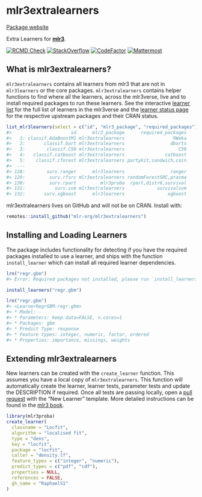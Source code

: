 
# mlr3extralearners

[Package website](https://mlr3extralearners.mlr-org.com/)

Extra Learners for **[mlr3](https://github.com/mlr-org/mlr3/)**.

<!-- badges: start -->

[![RCMD Check](https://github.com/mlr-org/mlr3extralearners/actions/workflows/rcmdcheck.yml/badge.svg)](https://github.com/mlr-org/mlr3extralearners/actions/workflows/rcmdcheck.yml)
[![StackOverflow](https://img.shields.io/badge/stackoverflow-mlr3-orange.svg)](https://stackoverflow.com/questions/tagged/mlr3)
[![CodeFactor](https://www.codefactor.io/repository/github/mlr-org/mlr3extralearners/badge)](https://www.codefactor.io/repository/github/mlr-org/mlr3extralearners)
[![Mattermost](https://img.shields.io/badge/chat-mattermost-orange.svg)](https://lmmisld-lmu-stats-slds.srv.mwn.de/mlr_invite/)
<!-- badges: end -->

## What is mlr3extralearners?

`mlr3extralearners` contains all learners from mlr3 that are not in
`mlr3learners` or the core packages. `mlr3extralearners` contains helper
functions to find where all the learners, across the mlr3verse, live and
to install required packages to run these learners. See the interactive
[learner
list](https://mlr3extralearners.mlr-org.com/articles/learners/list_learners.html)
for the full list of learners in the mlr3verse and the [learner status
page](https://mlr3extralearners.mlr-org.com/articles/learners/learner_status.html)
for the respective upstream packages and their CRAN status.

``` r
list_mlr3learners(select = c("id", "mlr3_package", "required_packages"))
#>                      id      mlr3_package      required_packages
#>   1: classif.AdaBoostM1 mlr3extralearners                  RWeka
#>   2:       classif.bart mlr3extralearners                 dbarts
#>   3:        classif.C50 mlr3extralearners                    C50
#>   4:   classif.catboost mlr3extralearners               catboost
#>   5:    classif.cforest mlr3extralearners partykit,sandwich,coin
#>  ---
#> 128:        surv.ranger      mlr3learners                 ranger
#> 129:         surv.rfsrc mlr3extralearners randomForestSRC,pracma
#> 130:         surv.rpart         mlr3proba  rpart,distr6,survival
#> 131:           surv.svm mlr3extralearners            survivalsvm
#> 132:       surv.xgboost      mlr3learners                xgboost
```

mlr3extralearners lives on GitHub and will not be on CRAN. Install with:

``` r
remotes::install_github("mlr-org/mlr3extralearners")
```

## Installing and Loading Learners

The package includes functionality for detecting if you have the
required packages installed to use a learner, and ships with the
function `install_learner` which can install all required learner
dependencies.

``` r
lrn("regr.gbm")
#> Error: Required packages not installed, please run `install_learners("regr.gbm")`.
```

``` r
install_learners("regr.gbm")
```

``` r
lrn("regr.gbm")
#> <LearnerRegrGBM:regr.gbm>
#> * Model: -
#> * Parameters: keep.data=FALSE, n.cores=1
#> * Packages: gbm
#> * Predict Type: response
#> * Feature types: integer, numeric, factor, ordered
#> * Properties: importance, missings, weights
```

## Extending mlr3extralearners

New learners can be created with the `create_learner` function. This
assumes you have a local copy of `mlr3extralearners`. This function will
automatically create the learner, learner tests, parameter tests and 
update the DESCRIPTION if required. Once
all tests are passing locally, open a [pull
request](https://github.com/mlr-org/mlr3extralearners/pulls) with the
“New Learner” template. More detailed instructions can be found in 
the [mlr3 book](https://mlr3book.mlr-org.com/extending.html).

``` r
library(mlr3proba)
create_learner(
  classname = "Locfit",
  algorithm = "localised fit",
  type = "dens",
  key = "locfit",
  package = "locfit",
  caller = "density.lf",
  feature_types = c("integer", "numeric"),
  predict_types = c("pdf", "cdf"),
  properties = NULL,
  references = FALSE,
  gh_name = "RaphaelS1"
)

```
